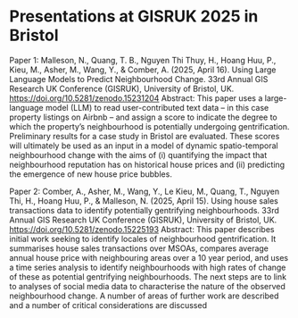 # Presentations at GISRUK 2025 in Bristol

Paper 1:
Malleson, N., Quang, T. B., Nguyen Thi Thuy, H., Hoang Huu, P., Kieu, M., Asher, M., Wang, Y., & Comber, A. (2025, April 16). Using Large Language Models to Predict Neighbourhood Change. 33rd Annual GIS Research UK Conference (GISRUK), University of Bristol, UK. https://doi.org/10.5281/zenodo.15231204
Abstract: This paper uses a large-language model (LLM) to read user-contributed text data – in this
case property listings on Airbnb – and assign a score to indicate the degree to which the
property’s neighbourhood is potentially undergoing gentrification. Preliminary results for a
case study in Bristol are evaluated. These scores will ultimately be used as an input in a model
of dynamic spatio-temporal neighbourhood change with the aims of (i) quantifying the impact
that neighbourhood reputation has on historical house prices and (ii) predicting the emergence
of new house price bubbles.

Paper 2:
Comber, A., Asher, M., Wang, Y., Le Kieu, M., Quang, T., Nguyen Thi, H., Hoang Huu, P., & Malleson, N. (2025, April 15). Using house sales transactions data to identify potentially gentrifying neighbourhoods. 33rd Annual GIS Research UK Conference (GISRUK), University of Bristol, UK. https://doi.org/10.5281/zenodo.15225193
Abstract: This paper describes initial work seeking to identify locales of neighbourhood gentrification.
It summarises house sales transactions over MSOAs, compares average annual house price with
neighbouring areas over a 10 year period, and uses a time series analysis to identify
neighbourhoods with high rates of change of these as potential gentrifying neighbourhoods.
The next steps are to link to analyses of social media data to characterise the nature of the
observed neighbourhood change. A number of areas of further work are described and a
number of critical considerations are discussed
